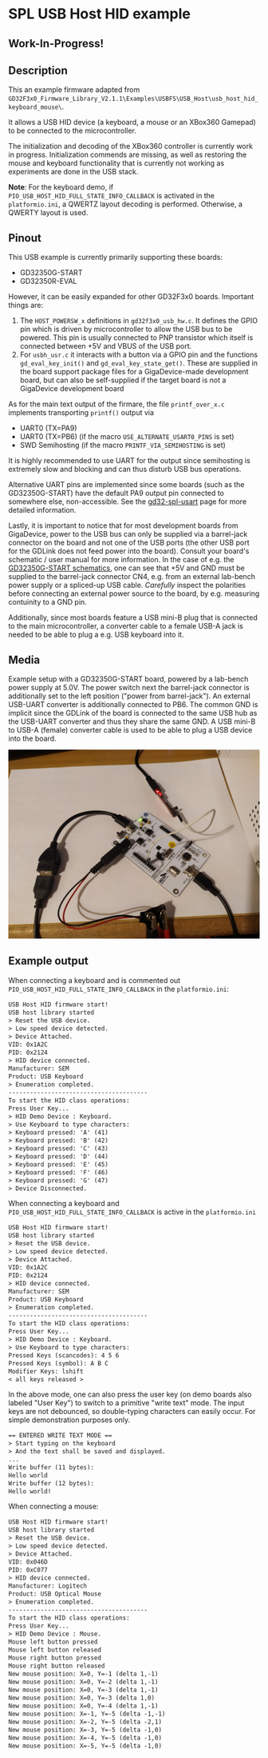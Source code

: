 # SPL USB Host HID example

## Work-In-Progress!

## Description

This an example firmware adapted from `GD32F3x0_Firmware_Library_V2.1.1\Examples\USBFS\USB_Host\usb_host_hid_keyboard_mouse\`.

It allows a USB HID device (a keyboard, a mouse or an XBox360 Gamepad) to be connected to the microcontroller.

The initialization and decoding of the XBox360 controller is currently work in progress. Initialization commends are missing, as well as restoring the mouse and keyboard functionality that is currently not working as experiments are done in the USB stack.

**Note**: For the keyboard demo, if `PIO_USB_HOST_HID_FULL_STATE_INFO_CALLBACK` is activated in the `platformio.ini`, a QWERTZ layout decoding is performed. Otherwise, a QWERTY layout is used.

## Pinout

This USB example is currently primarily supporting these boards: 
* GD32350G-START
* GD32350R-EVAL

However, it can be easily expanded for other GD32F3x0 boards. Important things are:

1. The `HOST_POWERSW_x` definitions in `gd32f3x0_usb_hw.c`. It defines the GPIO pin which is driven by microcontroller to allow the USB bus to be powered. This pin is usually connected to PNP transistor which itself is connected between +5V and VBUS of the USB port.
2. For `usbh_usr.c` it interacts with a button via a GPIO pin and the functions `gd_eval_key_init()` and `gd_eval_key_state_get()`. These are supplied in the board support package files for a GigaDevice-made development board, but can also be self-supplied if the target board is not a GigaDevice development board

As for the main text output of the firmare, the file `printf_over_x.c` implements transporting `printf()` output via
* UART0 (TX=PA9)
* UART0 (TX=PB6) (if the macro `USE_ALTERNATE_USART0_PINS` is set)
* SWD Semihosting (if the macro `PRINTF_VIA_SEMIHOSTING` is set)

It is highly recommended to use UART for the output since semihosting is extremely slow and blocking and can thus disturb USB bus operations.

Alternative UART pins are implemented since some boards (such as the GD32350G-START) have the default PA9 output pin connected to somewhere else, non-accessible. See the [gd32-spl-usart](https://github.com/CommunityGD32Cores/gd32-pio-projects/tree/main/gd32-spl-usart#uart-settings) page for more detailed information.

Lastly, it is important to notice that for most development boards from GigaDevice, power to the USB bus can only be supplied via a barrel-jack connector on the board and not one of the USB ports (the other USB port for the GDLink does not feed power into the board). Consult your board's schematic / user manual for more information. In the case of e.g. the [GD32350G-START schematics](https://github.com/CommunityGD32Cores/gigadevice-firmware-and-docs/blob/main/GD32F3x0/GD32F3x0_Demo_Suites_V2.1.0/GD32350G_START_Demo_Suites/Docs/Schematic/GD32350G-START-V1.0.pdf), one can see that +5V and GND must be supplied to the barrel-jack connector CN4, e.g. from an external lab-bench power supply or a spliced-up USB cable. *Carefully* inspect the polarities before connecting an external power source to the board, by e.g. measuring contuinity to a GND pin.

Additionally, since most boards feature a USB mini-B plug that is connected to the main microcontroller, a converter cable to a female USB-A jack is needed to be able to plug a e.g. USB keyboard into it.

## Media

Example setup with a GD32350G-START board, powered by a lab-bench power supply at 5.0V. The power switch next the barrel-jack connector is additionally set to the left position ("power from barrel-jack"). An external USB-UART converter is additionally connected to PB6. The common GND is implicit since the GDLink of the board is connected to the same USB hub as the USB-UART converter and thus they share the same GND. A USB mini-B to USB-A (female) converter cable is used to be able to plug a USB device into the board.

![setup](setup.jpg)

## Example output

When connecting a keyboard and is commented out `PIO_USB_HOST_HID_FULL_STATE_INFO_CALLBACK` in the `platformio.ini`:

```
USB Host HID firmware start!
USB host library started
> Reset the USB device.
> Low speed device detected.
> Device Attached.
VID: 0x1A2C
PID: 0x2124
> HID device connected.
Manufacturer: SEM
Product: USB Keyboard
> Enumeration completed.
---------------------------------------
To start the HID class operations:
Press User Key...
> HID Demo Device : Keyboard.
> Use Keyboard to type characters:
> Keyboard pressed: 'A' (41)
> Keyboard pressed: 'B' (42)
> Keyboard pressed: 'C' (43)
> Keyboard pressed: 'D' (44)
> Keyboard pressed: 'E' (45)
> Keyboard pressed: 'F' (46)
> Keyboard pressed: 'G' (47)
> Device Disconnected.
```

When connecting a keyboard and `PIO_USB_HOST_HID_FULL_STATE_INFO_CALLBACK` is active in the `platformio.ini`

```
USB Host HID firmware start!
USB host library started
> Reset the USB device.
> Low speed device detected.
> Device Attached.
VID: 0x1A2C
PID: 0x2124
> HID device connected.
Manufacturer: SEM
Product: USB Keyboard
> Enumeration completed.
---------------------------------------
To start the HID class operations:
Press User Key...
> HID Demo Device : Keyboard.
> Use Keyboard to type characters:
Pressed Keys (scancodes): 4 5 6
Pressed Keys (symbol): A B C
Modifier Keys: lshift
< all keys released >
```

In the above mode, one can also press the user key (on demo boards also labeled "User Key") to switch to a primitive "write text" mode. The input keys are not debounced, so double-typing characters can easily occur. For simple demonstration purposes only.

```
== ENTERED WRITE TEXT MODE ==
> Start typing on the keyboard
> And the text shall be saved and displayed.
...
Write buffer (11 bytes):
Hello world
Write buffer (12 bytes):
Hello world!
```

When connecting a mouse:

```
USB Host HID firmware start!
USB host library started
> Reset the USB device.
> Low speed device detected.
> Device Attached.
VID: 0x046D
PID: 0xC077
> HID device connected.
Manufacturer: Logitech
Product: USB Optical Mouse
> Enumeration completed.
---------------------------------------
To start the HID class operations:
Press User Key...
> HID Demo Device : Mouse.
Mouse left button pressed
Mouse left button released
Mouse right button pressed
Mouse right button released
New mouse position: X=0, Y=-1 (delta 1,-1)
New mouse position: X=0, Y=-2 (delta 1,-1)
New mouse position: X=0, Y=-3 (delta 1,-1)
New mouse position: X=0, Y=-3 (delta 1,0)
New mouse position: X=0, Y=-4 (delta 1,-1)
New mouse position: X=-1, Y=-5 (delta -1,-1)
New mouse position: X=-2, Y=-5 (delta -2,1)
New mouse position: X=-3, Y=-5 (delta -1,0)
New mouse position: X=-4, Y=-5 (delta -1,0)
New mouse position: X=-5, Y=-5 (delta -1,0)
```